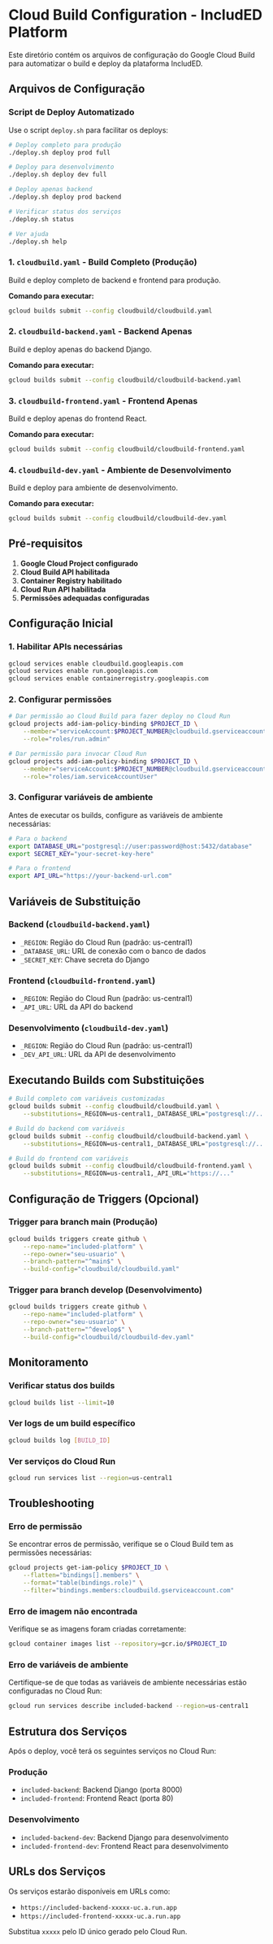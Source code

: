# Cloud Build Configuration - IncludED Platform

Este diretório contém os arquivos de configuração do Google Cloud Build para automatizar o build e deploy da plataforma IncludED.

## Arquivos de Configuração

### Script de Deploy Automatizado
Use o script `deploy.sh` para facilitar os deploys:

```bash
# Deploy completo para produção
./deploy.sh deploy prod full

# Deploy para desenvolvimento
./deploy.sh deploy dev full

# Deploy apenas backend
./deploy.sh deploy prod backend

# Verificar status dos serviços
./deploy.sh status

# Ver ajuda
./deploy.sh help
```

### 1. `cloudbuild.yaml` - Build Completo (Produção)
Build e deploy completo de backend e frontend para produção.

**Comando para executar:**
```bash
gcloud builds submit --config cloudbuild/cloudbuild.yaml
```

### 2. `cloudbuild-backend.yaml` - Backend Apenas
Build e deploy apenas do backend Django.

**Comando para executar:**
```bash
gcloud builds submit --config cloudbuild/cloudbuild-backend.yaml
```

### 3. `cloudbuild-frontend.yaml` - Frontend Apenas
Build e deploy apenas do frontend React.

**Comando para executar:**
```bash
gcloud builds submit --config cloudbuild/cloudbuild-frontend.yaml
```

### 4. `cloudbuild-dev.yaml` - Ambiente de Desenvolvimento
Build e deploy para ambiente de desenvolvimento.

**Comando para executar:**
```bash
gcloud builds submit --config cloudbuild/cloudbuild-dev.yaml
```

## Pré-requisitos

1. **Google Cloud Project configurado**
2. **Cloud Build API habilitada**
3. **Container Registry habilitado**
4. **Cloud Run API habilitada**
5. **Permissões adequadas configuradas**

## Configuração Inicial

### 1. Habilitar APIs necessárias
```bash
gcloud services enable cloudbuild.googleapis.com
gcloud services enable run.googleapis.com
gcloud services enable containerregistry.googleapis.com
```

### 2. Configurar permissões
```bash
# Dar permissão ao Cloud Build para fazer deploy no Cloud Run
gcloud projects add-iam-policy-binding $PROJECT_ID \
    --member="serviceAccount:$PROJECT_NUMBER@cloudbuild.gserviceaccount.com" \
    --role="roles/run.admin"

# Dar permissão para invocar Cloud Run
gcloud projects add-iam-policy-binding $PROJECT_ID \
    --member="serviceAccount:$PROJECT_NUMBER@cloudbuild.gserviceaccount.com" \
    --role="roles/iam.serviceAccountUser"
```

### 3. Configurar variáveis de ambiente
Antes de executar os builds, configure as variáveis de ambiente necessárias:

```bash
# Para o backend
export DATABASE_URL="postgresql://user:password@host:5432/database"
export SECRET_KEY="your-secret-key-here"

# Para o frontend
export API_URL="https://your-backend-url.com"
```

## Variáveis de Substituição

### Backend (`cloudbuild-backend.yaml`)
- `_REGION`: Região do Cloud Run (padrão: us-central1)
- `_DATABASE_URL`: URL de conexão com o banco de dados
- `_SECRET_KEY`: Chave secreta do Django

### Frontend (`cloudbuild-frontend.yaml`)
- `_REGION`: Região do Cloud Run (padrão: us-central1)
- `_API_URL`: URL da API do backend

### Desenvolvimento (`cloudbuild-dev.yaml`)
- `_REGION`: Região do Cloud Run (padrão: us-central1)
- `_DEV_API_URL`: URL da API de desenvolvimento

## Executando Builds com Substituições

```bash
# Build completo com variáveis customizadas
gcloud builds submit --config cloudbuild/cloudbuild.yaml \
    --substitutions=_REGION=us-central1,_DATABASE_URL="postgresql://...",_SECRET_KEY="..."

# Build do backend com variáveis
gcloud builds submit --config cloudbuild/cloudbuild-backend.yaml \
    --substitutions=_REGION=us-central1,_DATABASE_URL="postgresql://...",_SECRET_KEY="..."

# Build do frontend com variáveis
gcloud builds submit --config cloudbuild/cloudbuild-frontend.yaml \
    --substitutions=_REGION=us-central1,_API_URL="https://..."
```

## Configuração de Triggers (Opcional)

### Trigger para branch main (Produção)
```bash
gcloud builds triggers create github \
    --repo-name="included-platform" \
    --repo-owner="seu-usuario" \
    --branch-pattern="^main$" \
    --build-config="cloudbuild/cloudbuild.yaml"
```

### Trigger para branch develop (Desenvolvimento)
```bash
gcloud builds triggers create github \
    --repo-name="included-platform" \
    --repo-owner="seu-usuario" \
    --branch-pattern="^develop$" \
    --build-config="cloudbuild/cloudbuild-dev.yaml"
```

## Monitoramento

### Verificar status dos builds
```bash
gcloud builds list --limit=10
```

### Ver logs de um build específico
```bash
gcloud builds log [BUILD_ID]
```

### Ver serviços do Cloud Run
```bash
gcloud run services list --region=us-central1
```

## Troubleshooting

### Erro de permissão
Se encontrar erros de permissão, verifique se o Cloud Build tem as permissões necessárias:
```bash
gcloud projects get-iam-policy $PROJECT_ID \
    --flatten="bindings[].members" \
    --format="table(bindings.role)" \
    --filter="bindings.members:cloudbuild.gserviceaccount.com"
```

### Erro de imagem não encontrada
Verifique se as imagens foram criadas corretamente:
```bash
gcloud container images list --repository=gcr.io/$PROJECT_ID
```

### Erro de variáveis de ambiente
Certifique-se de que todas as variáveis de ambiente necessárias estão configuradas no Cloud Run:
```bash
gcloud run services describe included-backend --region=us-central1
```

## Estrutura dos Serviços

Após o deploy, você terá os seguintes serviços no Cloud Run:

### Produção
- `included-backend`: Backend Django (porta 8000)
- `included-frontend`: Frontend React (porta 80)

### Desenvolvimento
- `included-backend-dev`: Backend Django para desenvolvimento
- `included-frontend-dev`: Frontend React para desenvolvimento

## URLs dos Serviços

Os serviços estarão disponíveis em URLs como:
- `https://included-backend-xxxxx-uc.a.run.app`
- `https://included-frontend-xxxxx-uc.a.run.app`

Substitua `xxxxx` pelo ID único gerado pelo Cloud Run. 